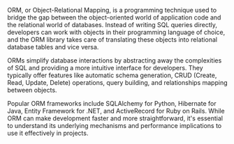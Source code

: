 ORM, or Object-Relational Mapping, is a programming technique used to bridge the gap between the object-oriented world of application code and the relational world of databases. Instead of writing SQL queries directly, developers can work with objects in their programming language of choice, and the ORM library takes care of translating these objects into relational database tables and vice versa.

ORMs simplify database interactions by abstracting away the complexities of SQL and providing a more intuitive interface for developers. They typically offer features like automatic schema generation, CRUD (Create, Read, Update, Delete) operations, query building, and relationships mapping between objects.

Popular ORM frameworks include SQLAlchemy for Python, Hibernate for Java, Entity Framework for .NET, and ActiveRecord for Ruby on Rails. While ORM can make development faster and more straightforward, it's essential to understand its underlying mechanisms and performance implications to use it effectively in projects.

